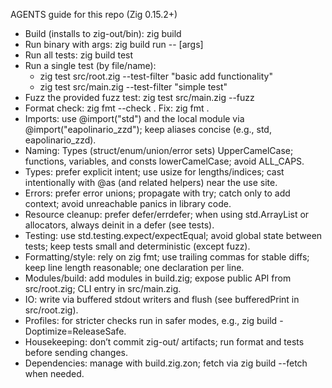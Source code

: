 AGENTS guide for this repo (Zig 0.15.2+)
- Build (installs to zig-out/bin): zig build
- Run binary with args: zig build run -- [args]
- Run all tests: zig build test
- Run a single test (by file/name):
  - zig test src/root.zig --test-filter "basic add functionality"
  - zig test src/main.zig --test-filter "simple test"
- Fuzz the provided fuzz test: zig test src/main.zig --fuzz
- Format check: zig fmt --check .   Fix: zig fmt .
- Imports: use @import("std") and the local module via @import("eapolinario_zzd"); keep aliases concise (e.g., std, eapolinario_zzd).
- Naming: Types (struct/enum/union/error sets) UpperCamelCase; functions, variables, and consts lowerCamelCase; avoid ALL_CAPS.
- Types: prefer explicit intent; use usize for lengths/indices; cast intentionally with @as (and related helpers) near the use site.
- Errors: prefer error unions; propagate with try; catch only to add context; avoid unreachable panics in library code.
- Resource cleanup: prefer defer/errdefer; when using std.ArrayList or allocators, always deinit in a defer (see tests).
- Testing: use std.testing.expect/expectEqual; avoid global state between tests; keep tests small and deterministic (except fuzz).
- Formatting/style: rely on zig fmt; use trailing commas for stable diffs; keep line length reasonable; one declaration per line.
- Modules/build: add modules in build.zig; expose public API from src/root.zig; CLI entry in src/main.zig.
- IO: write via buffered stdout writers and flush (see bufferedPrint in src/root.zig).
- Profiles: for stricter checks run in safer modes, e.g., zig build -Doptimize=ReleaseSafe.
- Housekeeping: don’t commit zig-out/ artifacts; run format and tests before sending changes.
- Dependencies: manage with build.zig.zon; fetch via zig build --fetch when needed.